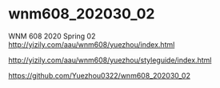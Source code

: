 # wnm608_202030_02
WNM 608 2020 Spring 02
http://yizily.com/aau/wnm608/yuezhou/index.html

http://yizily.com/aau/wnm608/yuezhou/styleguide/index.html

https://github.com/Yuezhou0322/wnm608_202030_02

